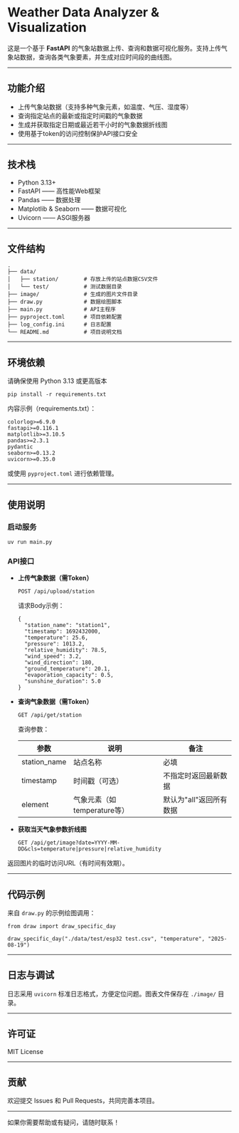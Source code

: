 # Weather Data Analyzer & Visualization

这是一个基于 **FastAPI** 的气象站数据上传、查询和数据可视化服务。支持上传气象站数据，查询各类气象要素，并生成对应时间段的曲线图。

---

## 功能介绍

- 上传气象站数据（支持多种气象元素，如温度、气压、湿度等）
- 查询指定站点的最新或指定时间戳的气象数据
- 生成并获取指定日期或最近若干小时的气象数据折线图
- 使用基于token的访问控制保护API接口安全

---

## 技术栈

- Python 3.13+
- FastAPI —— 高性能Web框架
- Pandas —— 数据处理
- Matplotlib & Seaborn —— 数据可视化
- Uvicorn —— ASGI服务器

---

## 文件结构

```
.
├── data/
│   ├── station/        # 存放上传的站点数据CSV文件
│   └── test/           # 测试数据目录
├── image/              # 生成的图片文件目录
├── draw.py             # 数据绘图脚本
├── main.py             # API主程序
├── pyproject.toml      # 项目依赖配置
├── log_config.ini      # 日志配置
└── README.md           # 项目说明文档
```

---

## 环境依赖

请确保使用 Python 3.13 或更高版本

```
pip install -r requirements.txt
```

内容示例（requirements.txt）：
```
colorlog>=6.9.0
fastapi>=0.116.1
matplotlib>=3.10.5
pandas>=2.3.1
pydantic
seaborn>=0.13.2
uvicorn>=0.35.0
```

或使用 `pyproject.toml` 进行依赖管理。

---

## 使用说明

### 启动服务

```
uv run main.py
```

### API接口

- **上传气象数据（需Token）**

  `POST /api/upload/station`

  请求Body示例：

  ```
  {
    "station_name": "station1",
    "timestamp": 1692432000,
    "temperature": 25.6,
    "pressure": 1013.2,
    "relative_humidity": 78.5,
    "wind_speed": 3.2,
    "wind_direction": 180,
    "ground_temperature": 20.1,
    "evaporation_capacity": 0.5,
    "sunshine_duration": 5.0
  }
  ```

- **查询气象数据（需Token）**

  `GET /api/get/station`

  查询参数：

  | 参数          | 说明                  | 备注                   |
  | ------------- | --------------------- | ---------------------- |
  | station_name  | 站点名称              | 必填                   |
  | timestamp     | 时间戳（可选）        | 不指定时返回最新数据   |
  | element       | 气象元素（如temperature等） | 默认为"all"返回所有数据 |

- **获取当天气象参数折线图**

  `GET /api/get/image?date=YYYY-MM-DD&cls=temperature|pressure|relative_humidity`

 返回图片的临时访问URL（有时间有效期）。

---

## 代码示例

来自 `draw.py` 的示例绘图调用：

```
from draw import draw_specific_day

draw_specific_day("./data/test/esp32 test.csv", "temperature", "2025-08-19")
```

---

## 日志与调试

日志采用 `uvicorn` 标准日志格式，方便定位问题。图表文件保存在 `./image/` 目录。

---

## 许可证

MIT License

---

## 贡献

欢迎提交 Issues 和 Pull Requests，共同完善本项目。

---

如果你需要帮助或有疑问，请随时联系！
